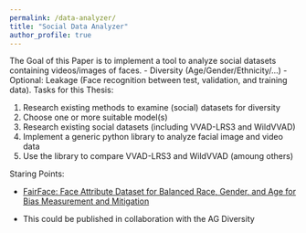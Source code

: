 ```yaml
---
permalink: /data-analyzer/
title: "Social Data Analyzer"
author_profile: true
---
```

The Goal of this Paper is to implement a tool to analyze social datasets containing videos/images of faces.
     - Diversity (Age/Gender/Ethnicity/...)
     - Optional: Leakage (Face recognition between test, validation, and training data).
Tasks for this Thesis:
1. Research existing methods to examine (social) datasets for diversity
  1. Choose one or more suitable model(s)
1. Research existing social datasets (including VVAD-LRS3 and WildVVAD)
1. Implement a generic python library to analyze facial image and video data
1. Use the library to compare VVAD-LRS3 and WildVVAD (amoung others)



Staring Points:
 - [FairFace: Face Attribute Dataset for Balanced Race, Gender, and Age
for Bias Measurement and Mitigation](https://openaccess.thecvf.com/content/WACV2021/papers/Karkkainen_FairFace_Face_Attribute_Dataset_for_Balanced_Race_Gender_and_Age_WACV_2021_paper.pdf)


- This could be published in collaboration with the AG Diversity